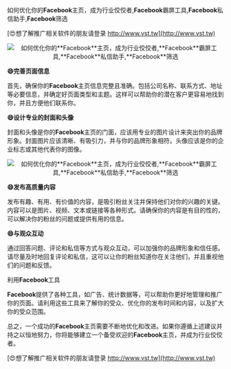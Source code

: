如何优化你的**Facebook**主页，成为行业佼佼者,**Facebook**霸屏工具,**Facebook**私信助手,**Facebook**筛选

[😍想了解推广相关软件的朋友请登录 http://www.vst.tw](http://www.vst.tw)

 <center><img src="https://vst.tw/MP4/tuiguang/png/8.png" alt="如何优化你的**Facebook**主页，成为行业佼佼者,**Facebook**霸屏工具,**Facebook**私信助手,**Facebook**筛选"></center>

**😄完善页面信息**

首先，确保你的**Facebook**主页信息完整且准确。包括公司名称、联系方式、地址等必要信息，并确定好页面类型和主题。这样可以帮助你的潜在客户更容易地找到你，并且方便他们联系你。

**😄设计专业的封面和头像**

封面和头像是你的**Facebook**主页的门面，应该用专业的图片设计来突出你的品牌形象。封面图片应该清晰、有吸引力，并与你的品牌形象相符。头像应该是你的企业标志或其他代表你的图像。

 <center><img src="https://vst.tw/MP4/tuiguang/png/8.png" alt="如何优化你的**Facebook**主页，成为行业佼佼者,**Facebook**霸屏工具,**Facebook**私信助手,**Facebook**筛选"></center>

**😄发布高质量内容**

发布有趣、有用、有价值的内容，是吸引粉丝关注并保持他们对你的兴趣的关键。内容可以是图片、视频、文本或链接等各种形式。请确保你的内容是有目的性的，可以解决你的粉丝的问题或提供有用的信息。

**😄与观众互动**

通过回答问题、评论和私信等方式与观众互动，可以加强你的品牌形象和信任感。请尽量及时地回复评论和私信，这可以让你的粉丝知道你在关注他们，并且重视他们的问题和反馈。

利用**Facebook**工具

**Facebook**提供了各种工具，如广告、统计数据等，可以帮助你更好地管理和推广你的页面。请利用这些工具来了解你的受众、优化你的发布时间和内容，以及扩大你的受众范围。

总之，一个成功的**Facebook**主页需要不断地优化和改进。如果你遵循上述建议并持之以恒地努力，你将能够建立一个备受欢迎的**Facebook**主页，并成为行业佼佼者。

[😍想了解推广相关软件的朋友请登录 http://www.vst.tw](http://www.vst.tw)



